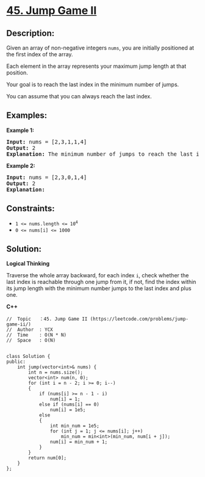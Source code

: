 # [45. Jump Game II](https://leetcode.com/problems/jump-game-ii/)


## Description:

<p>Given an array of non-negative integers <code>nums</code>, you are initially positioned at the first index of the array.</p>
<p>Each element in the array represents your maximum jump length at that position.</p>
<p>Your goal is to reach the last index in the minimum number of jumps.</p>
<p>You can assume that you can always reach the last index.</p>


## Examples:

<strong>Example 1:</strong>
<pre>
<strong>Input:</strong> nums = [2,3,1,1,4]
<strong>Output:</strong> 2
<strong>Explanation:</strong> The minimum number of jumps to reach the last index is 2. Jump 1 step from index 0 to 1, then 3 steps to the last index.
</pre>

<strong>Example 2:</strong>
<pre>
<strong>Input:</strong> nums = [2,3,0,1,4]
<strong>Output:</strong> 2
<strong>Explanation:</strong> 
</pre>


## Constraints:

<ul>
  <li><code>1 &lt;= nums.length &lt;= 10<sup>4</sup></code></li>
  <li><code>0 &lt;= nums[i] &lt;= 1000</code></li>
</ul>


## Solution:

<strong>Logical Thinking</strong>
<p>Traverse the whole array backward, for each index <code>i</code>, check whether the last index is reachable through one jump from it, if not, find the index within its jump length with the minimum number jumps to the last index and plus one.</p>


<strong>C++</strong>

```
//  Topic   ：45. Jump Game II (https://leetcode.com/problems/jump-game-ii/)
//  Author  : YCX
//  Time    : O(N * N)
//  Space   : O(N)


class Solution {
public:
    int jump(vector<int>& nums) {
        int n = nums.size();
        vector<int> num(n, 0);
        for (int i = n - 2; i >= 0; i--)
        {
            if (nums[i] >= n - 1 - i)
                num[i] = 1;
            else if (nums[i] == 0)
                num[i] = 1e5;
            else
            {
                int min_num = 1e5;
                for (int j = 1; j <= nums[i]; j++)
                    min_num = min<int>(min_num, num[i + j]);
                num[i] = min_num + 1;
            }
        }
        return num[0];
    }
};
```